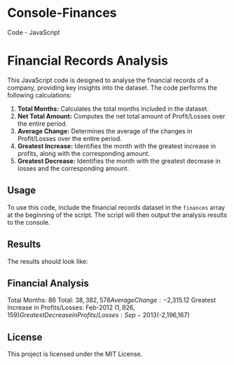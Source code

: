 # Console-Finances
Code - JavaScript
# Financial Records Analysis

This JavaScript code is designed to analyse the financial records of a company, providing key insights into the dataset. The code performs the following calculations:

1. **Total Months:** Calculates the total months included in the dataset.
2. **Net Total Amount:** Computes the net total amount of Profit/Losses over the entire period.
3. **Average Change:** Determines the average of the changes in Profit/Losses over the entire period.
4. **Greatest Increase:** Identifies the month with the greatest increase in profits, along with the corresponding amount.
5. **Greatest Decrease:** Identifies the month with the greatest decrease in losses and the corresponding amount.

## Usage

To use this code, include the financial records dataset in the `finances` array at the beginning of the script. The script will then output the analysis results to the console.

## Results

The results should look like:

Financial Analysis
----------------------------
Total Months: 86
Total: $38,382,578
Average Change: -$2,315.12
Greatest Increase in Profits/Losses: Feb-2012 ($1,926,159)
Greatest Decrease in Profits/Losses: Sep-2013 ($-2,196,167)

## License 

This project is licensed under the MIT License.
